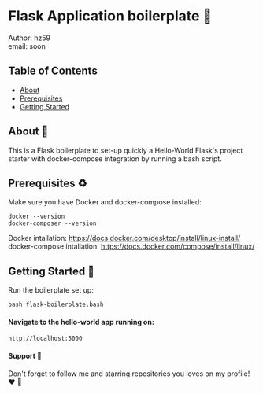 # Flask Application boilerplate 🍜
Author: hz59 <br>
email: soon

## Table of Contents

- [About](#about)
- [Prerequisites](#prerequisites)
- [Getting Started](#getting_started)

## About <a name = "about"></a> 🔦

This is a Flask boilerplate to set-up quickly a Hello-World Flask's project starter with docker-compose integration by running a bash script. 

## Prerequisites <a name = "prerequisites"></a> ♻️

Make sure you have Docker and docker-compose installed:

```
docker --version
docker-composer --version
```
Docker intallation: https://docs.docker.com/desktop/install/linux-install/ <br>
docker-compose intallation: https://docs.docker.com/compose/install/linux/

## Getting Started <a name = "getting_started"></a> 🚀
Run the boilerplate set up:
```
bash flask-boilerplate.bash
```

#### Navigate to the hello-world app running on:
```
http://localhost:5000
```

#### Support 🎈
Don't forget to follow me and starring repositories you loves on my profile! ❤️ 💪
